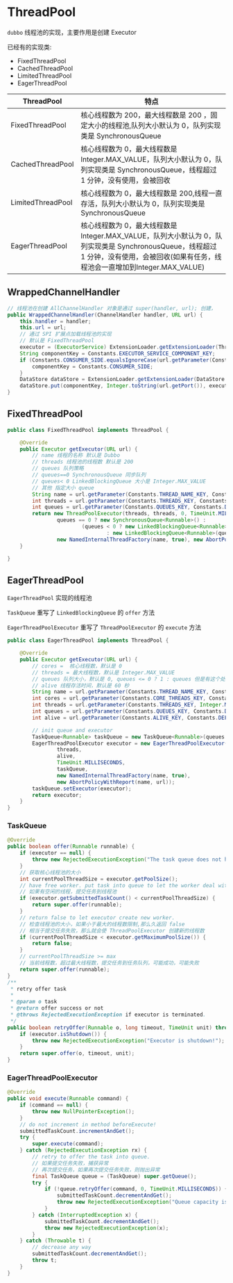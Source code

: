 # ThreadPool

`dubbo` 线程池的实现，主要作用是创建 Executor

已经有的实现类:

- FixedThreadPool
- CachedThreadPool
- LimitedThreadPool
- EagerThreadPool

| ThreadPool        | 特点                                                                                                                                                                                  |
| ----------------- | ------------------------------------------------------------------------------------------------------------------------------------------------------------------------------------- |
| FixedThreadPool   | 核心线程数为 200，最大线程数是 200 ，固定大小的线程池,队列大小默认为 0，队列实现类是 SynchronousQueue                                                                                 |
| CachedThreadPool  | 核心线程数为 0，最大线程数是 Integer.MAX_VALUE，队列大小默认为 0，队列实现类是 SynchronousQueue，线程超过 1 分钟，没有使用，会被回收                                                  |
| LimitedThreadPool | 核心线程数为 0，最大线程数是 200,线程一直存活，队列大小默认为 0，队列实现类是 SynchronousQueue                                                                                        |
| EagerThreadPool   | 核心线程数为 0，最大线程数是 Integer.MAX_VALUE，队列大小默认为 0，队列实现类是 SynchronousQueue，线程超过 1 分钟，没有使用，会被回收(如果有任务，线程池会一直增加到Integer.MAX_VALUE) |

## WrappedChannelHandler

```java
// 线程池在创建 AllChannelHandler 对象是通过 super(handler, url); 创建，
public WrappedChannelHandler(ChannelHandler handler, URL url) {
    this.handler = handler;
    this.url = url;
    // 通过 SPI 扩展点加载线程池的实现
    // 默认是 FixedThreadPool
    executor = (ExecutorService) ExtensionLoader.getExtensionLoader(ThreadPool.class).getAdaptiveExtension().getExecutor(url);
    String componentKey = Constants.EXECUTOR_SERVICE_COMPONENT_KEY;
    if (Constants.CONSUMER_SIDE.equalsIgnoreCase(url.getParameter(Constants.SIDE_KEY))) {
        componentKey = Constants.CONSUMER_SIDE;
    }
    DataStore dataStore = ExtensionLoader.getExtensionLoader(DataStore.class).getDefaultExtension();
    dataStore.put(componentKey, Integer.toString(url.getPort()), executor);
}
```

## FixedThreadPool

```java
public class FixedThreadPool implements ThreadPool {

    @Override
    public Executor getExecutor(URL url) {
        // name 线程的名称 默认是 Dubbo
        // threads 线程池的线程数 默认是 200
        // queues 队列策略
        // queues==0 SynchronousQueue 同步队列
        // queues< 0 LinkedBlockingQueue 大小是 Integer.MAX_VALUE
        // 其他 指定大小 queue
        String name = url.getParameter(Constants.THREAD_NAME_KEY, Constants.DEFAULT_THREAD_NAME);
        int threads = url.getParameter(Constants.THREADS_KEY, Constants.DEFAULT_THREADS);
        int queues = url.getParameter(Constants.QUEUES_KEY, Constants.DEFAULT_QUEUES);
        return new ThreadPoolExecutor(threads, threads, 0, TimeUnit.MILLISECONDS,
                queues == 0 ? new SynchronousQueue<Runnable>() :
                        (queues < 0 ? new LinkedBlockingQueue<Runnable>()
                                : new LinkedBlockingQueue<Runnable>(queues)),
                new NamedInternalThreadFactory(name, true), new AbortPolicyWithReport(name, url));
    }

}
```

## EagerThreadPool

`EagerThreadPool` 实现的线程池

`TaskQueue` 重写了 `LinkedBlockingQueue` 的 `offer` 方法

`EagerThreadPoolExecutor` 重写了 `ThreadPoolExecutor` 的 `execute` 方法

```java
public class EagerThreadPool implements ThreadPool {

    @Override
    public Executor getExecutor(URL url) {
        // cores =  核心线程数，默认是 0
        // threads = 最大线程数，默认是 Integer.MAX_VALUE
        // queues 队列大小，默认是 0, queues <= 0 ? 1 : queues 但是有这个处理，任务队列默认大小是 1
        // alive 线程存活时间，默认是 60 秒
        String name = url.getParameter(Constants.THREAD_NAME_KEY, Constants.DEFAULT_THREAD_NAME);
        int cores = url.getParameter(Constants.CORE_THREADS_KEY, Constants.DEFAULT_CORE_THREADS);
        int threads = url.getParameter(Constants.THREADS_KEY, Integer.MAX_VALUE);
        int queues = url.getParameter(Constants.QUEUES_KEY, Constants.DEFAULT_QUEUES);
        int alive = url.getParameter(Constants.ALIVE_KEY, Constants.DEFAULT_ALIVE);

        // init queue and executor
        TaskQueue<Runnable> taskQueue = new TaskQueue<Runnable>(queues <= 0 ? 1 : queues);
        EagerThreadPoolExecutor executor = new EagerThreadPoolExecutor(cores,
                threads,
                alive,
                TimeUnit.MILLISECONDS,
                taskQueue,
                new NamedInternalThreadFactory(name, true),
                new AbortPolicyWithReport(name, url));
        taskQueue.setExecutor(executor);
        return executor;
    }
}
```

### TaskQueue

```java
@Override
public boolean offer(Runnable runnable) {
    if (executor == null) {
        throw new RejectedExecutionException("The task queue does not have executor!");
    }
    // 获取核心线程池的大小
    int currentPoolThreadSize = executor.getPoolSize();
    // have free worker. put task into queue to let the worker deal with task.
    // 如果有空闲的线程，提交任务到线程池
    if (executor.getSubmittedTaskCount() < currentPoolThreadSize) {
        return super.offer(runnable);
    }
    // return false to let executor create new worker.
    // 检查线程池的大小，如果小于最大的线程数限制,那么久返回 false
    // 相当于提交任务失败，那么就会使 ThreadPoolExecutor 创建新的线程数
    if (currentPoolThreadSize < executor.getMaximumPoolSize()) {
        return false;
    }
    // currentPoolThreadSize >= max
    // 当前线程数，超过最大线程数，提交任务到任务队列，可能成功，可能失败
    return super.offer(runnable);
}
/**
 * retry offer task
 *
 * @param o task
 * @return offer success or not
 * @throws RejectedExecutionException if executor is terminated.
 */
public boolean retryOffer(Runnable o, long timeout, TimeUnit unit) throws InterruptedException {
    if (executor.isShutdown()) {
        throw new RejectedExecutionException("Executor is shutdown!");
    }
    return super.offer(o, timeout, unit);
}
```

### EagerThreadPoolExecutor

```java
@Override
public void execute(Runnable command) {
    if (command == null) {
        throw new NullPointerException();
    }
    // do not increment in method beforeExecute!
    submittedTaskCount.incrementAndGet();
    try {
        super.execute(command);
    } catch (RejectedExecutionException rx) {
        // retry to offer the task into queue.
        // 如果提交任务失败，捕获异常
        // 再次提交任务，如果再次提交任务失败，则抛出异常
        final TaskQueue queue = (TaskQueue) super.getQueue();
        try {
            if (!queue.retryOffer(command, 0, TimeUnit.MILLISECONDS)) {
                submittedTaskCount.decrementAndGet();
                throw new RejectedExecutionException("Queue capacity is full.", rx);
            }
        } catch (InterruptedException x) {
            submittedTaskCount.decrementAndGet();
            throw new RejectedExecutionException(x);
        }
    } catch (Throwable t) {
        // decrease any way
        submittedTaskCount.decrementAndGet();
        throw t;
    }
}
```